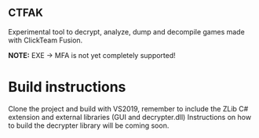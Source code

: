 ## CTFAK

Experimental tool to decrypt, analyze, dump and decompile games made with ClickTeam Fusion.

**NOTE:** EXE -> MFA is not yet completely supported!

# Build instructions

Clone the project and build with VS2019, remember to include the ZLib C# extension and external libraries (GUI and decrypter.dll)
Instructions on how to build the decrypter library will be coming soon.
